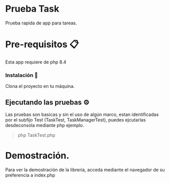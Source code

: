 # Prueba Task

Prueba rapida de app para tareas.

# Pre-requisitos 📋

Esta app requiere de php 8.4

### Instalación 🔧

Clona el proyecto en tu máquina.

## Ejecutando las pruebas ⚙️

Las pruebas son basicas y sin el uso de algún marco, estan identificadas por el subfijo Test (TaskTest, TaskManagerTest), puedes ejcutarlas desdeconsola  mediante php
ejemplo. 
>php TaskTest.php

# Demostración. 
Para ver la demostración de la librería, acceda mediante el navegador de su preferencia a index.php

